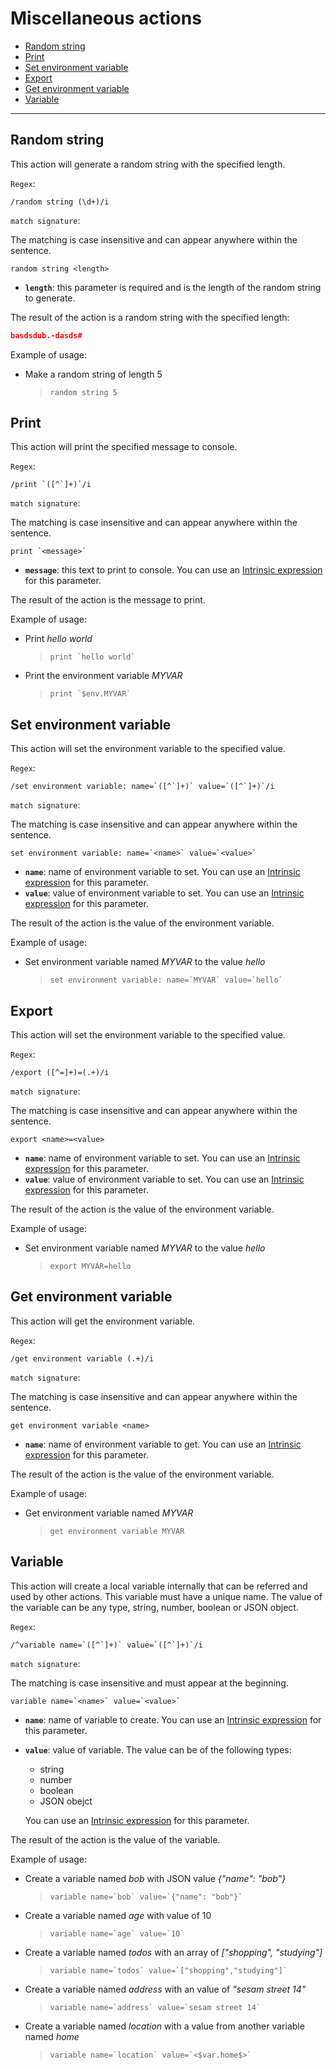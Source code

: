 # Miscellaneous actions

- [Random string](#random-string)
- [Print](#print)
- [Set environment variable](misc_actions.md#set-environment-variable)
- [Export](misc_actions.md#export)
- [Get environment variable](misc_actions.md#get-environment-variable)
- [Variable](#variable)

---

## Random string

This action will generate a random string with the specified length.

`Regex`:

```shell
/random string (\d+)/i
```

`match signature`:

The matching is case insensitive and can appear anywhere within the sentence.

```shell
random string <length>
```

- **`length`**: this parameter is required and is the length of the random string to generate.

The result of the action is a random string with the specified length:

```json
basdsdub.-dasds#
```

Example of usage:

- Make a random string of length 5

    > `random string 5`

## Print

This action will print the specified message to console.

`Regex`:

```shell
/print `([^`]+)`/i
```

`match signature`:

The matching is case insensitive and can appear anywhere within the sentence.

```shell
print `<message>`
```

- **`message`**: this text to print to console. You can use an [Intrinsic expression](intrinsic_expression.md) for this parameter.

The result of the action is the message to print.

Example of usage:

- Print *hello world*

    > ``print `hello world` ``

- Print the environment variable *MYVAR*

    > ``print `$env.MYVAR` ``

## Set environment variable

This action will set the environment variable to the specified value.

`Regex`:

```shell
/set environment variable: name=`([^`]+)` value=`([^`]+)`/i
```

`match signature`:

The matching is case insensitive and can appear anywhere within the sentence.

```shell
set environment variable: name=`<name>` value=`<value>`
```

- **`name`**: name of environment variable to set. You can use an [Intrinsic expression](intrinsic_expression.md) for this parameter.
- **`value`**: value of environment variable to set. You can use an [Intrinsic expression](intrinsic_expression.md) for this parameter.

The result of the action is the value of the environment variable.

Example of usage:

- Set environment variable named *MYVAR* to the value *hello*

    > ``set environment variable: name=`MYVAR` value=`hello` ``

## Export

This action will set the environment variable to the specified value.

`Regex`:

```shell
/export ([^=]+)=(.+)/i
```

`match signature`:

The matching is case insensitive and can appear anywhere within the sentence.

```shell
export <name>=<value>
```

- **`name`**: name of environment variable to set. You can use an [Intrinsic expression](intrinsic_expression.md) for this parameter.
- **`value`**: value of environment variable to set. You can use an [Intrinsic expression](intrinsic_expression.md) for this parameter.

The result of the action is the value of the environment variable.

Example of usage:

- Set environment variable named *MYVAR* to the value *hello*

    > ``export MYVAR=hello ``

## Get environment variable

This action will get the environment variable.

`Regex`:

```shell
/get environment variable (.+)/i
```

`match signature`:

The matching is case insensitive and can appear anywhere within the sentence.

```shell
get environment variable <name>
```

- **`name`**: name of environment variable to get. You can use an [Intrinsic expression](intrinsic_expression.md) for this parameter.

The result of the action is the value of the environment variable.

Example of usage:

- Get environment variable named *MYVAR*

    > `get environment variable MYVAR`


## Variable

This action will create a local variable internally that can be referred and used by other actions. This variable must have a unique name.
The value of the variable can be any type, string, number, boolean or JSON object.

`Regex`:

```shell
/^variable name=`([^`]+)` value=`([^`]+)`/i
```

`match signature`:

The matching is case insensitive and must appear at the beginning.

```shell
variable name=`<name>` value=`<value>`
```

- **`name`**: name of variable to create. You can use an [Intrinsic expression](intrinsic_expression.md) for this parameter.
- **`value`**: value of variable. The value can be of the following types:
    - string
    - number
    - boolean
    - JSON obejct
    
    You can use an [Intrinsic expression](intrinsic_expression.md) for this parameter.

The result of the action is the value of the variable.

Example of usage:

- Create a variable named *bob* with JSON value *{"name": "bob"}*

    > ``variable name=`bob` value=`{"name": "bob"}` ``

- Create a variable named *age* with value of 10

    > ``variable name=`age` value=`10` `` 

- Create a variable named *todos* with an array of *["shopping", "studying"]*

    > ``variable name=`todos` value=`["shopping","studying"]` `` 

- Create a variable named *address* with an value of *"sesam street 14"*

    > ``variable name=`address` value=`sesam street 14` `` 

- Create a variable named *location* with a value from another variable named *home*

    > ``variable name=`location` value=`<$var.home$>` `` 